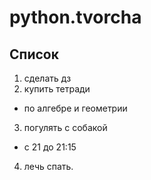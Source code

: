 # python.tvorcha
<a name="list"><h2>Список</h2></a>
1. сделать дз
2. купить тетради
* по алгебре и геометрии
3. погулять с собакой
* с 21 до 21:15
4. лечь спать.
